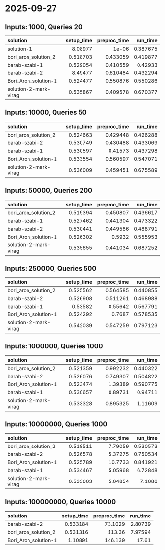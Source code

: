 # 2025-09-27

## Inputs: 1000, Queries 20

| solution              |   setup_time |   preproc_time |   run_time |
|:----------------------|-------------:|---------------:|-----------:|
| solution-1            |     8.08977  |       1e-06    |   0.387675 |
| bori_aron_solution_2  |     0.518703 |       0.433059 |   0.419877 |
| barab-szabi-1         |     0.529054 |       0.410559 |   0.42933  |
| barab-szabi-2         |     8.49477  |       0.610484 |   0.432294 |
| Bori_Aron_solution-1  |     0.524477 |       0.550876 |   0.550286 |
| solution-2-mark-virag |     0.535867 |       0.409578 |   0.670377 |

## Inputs: 10000, Queries 50

| solution              |   setup_time |   preproc_time |   run_time |
|:----------------------|-------------:|---------------:|-----------:|
| bori_aron_solution_2  |     0.524663 |       0.429448 |   0.426288 |
| barab-szabi-2         |     0.530749 |       0.430488 |   0.433069 |
| barab-szabi-1         |     0.530597 |       0.41573  |   0.437298 |
| Bori_Aron_solution-1  |     0.533554 |       0.560597 |   0.547071 |
| solution-2-mark-virag |     0.536009 |       0.459451 |   0.675589 |

## Inputs: 50000, Queries 200

| solution              |   setup_time |   preproc_time |   run_time |
|:----------------------|-------------:|---------------:|-----------:|
| bori_aron_solution_2  |     0.519394 |       0.450807 |   0.436617 |
| barab-szabi-1         |     0.527462 |       0.441304 |   0.473322 |
| barab-szabi-2         |     0.530441 |       0.449586 |   0.488791 |
| Bori_Aron_solution-1  |     0.526302 |       0.5932   |   0.555953 |
| solution-2-mark-virag |     0.535655 |       0.441034 |   0.687252 |

## Inputs: 250000, Queries 500

| solution              |   setup_time |   preproc_time |   run_time |
|:----------------------|-------------:|---------------:|-----------:|
| bori_aron_solution_2  |     0.525562 |       0.564585 |   0.440855 |
| barab-szabi-2         |     0.526908 |       0.511261 |   0.468988 |
| barab-szabi-1         |     0.53582  |       0.55642  |   0.567791 |
| Bori_Aron_solution-1  |     0.524292 |       0.7687   |   0.578535 |
| solution-2-mark-virag |     0.542039 |       0.547259 |   0.797123 |

## Inputs: 1000000, Queries 1000

| solution              |   setup_time |   preproc_time |   run_time |
|:----------------------|-------------:|---------------:|-----------:|
| bori_aron_solution_2  |     0.521359 |       0.992232 |   0.440322 |
| barab-szabi-2         |     0.526076 |       0.749307 |   0.504822 |
| Bori_Aron_solution-1  |     0.523474 |       1.39389  |   0.590775 |
| barab-szabi-1         |     0.530657 |       0.89731  |   0.94711  |
| solution-2-mark-virag |     0.533328 |       0.895325 |   1.11609  |

## Inputs: 10000000, Queries 1000

| solution              |   setup_time |   preproc_time |   run_time |
|:----------------------|-------------:|---------------:|-----------:|
| bori_aron_solution_2  |     0.518511 |        7.79059 |   0.530573 |
| barab-szabi-2         |     0.526578 |        5.37275 |   0.750534 |
| Bori_Aron_solution-1  |     0.525789 |       10.7733  |   0.841921 |
| barab-szabi-1         |     0.534467 |        5.05968 |   6.72848  |
| solution-2-mark-virag |     0.533603 |        5.04854 |   7.1086   |

## Inputs: 100000000, Queries 10000

| solution             |   setup_time |   preproc_time |   run_time |
|:---------------------|-------------:|---------------:|-----------:|
| barab-szabi-2        |     0.533184 |        73.1029 |    2.80739 |
| bori_aron_solution_2 |     0.531316 |       113.36   |    7.97594 |
| Bori_Aron_solution-1 |     1.10891  |       146.139  |   17.61    |
